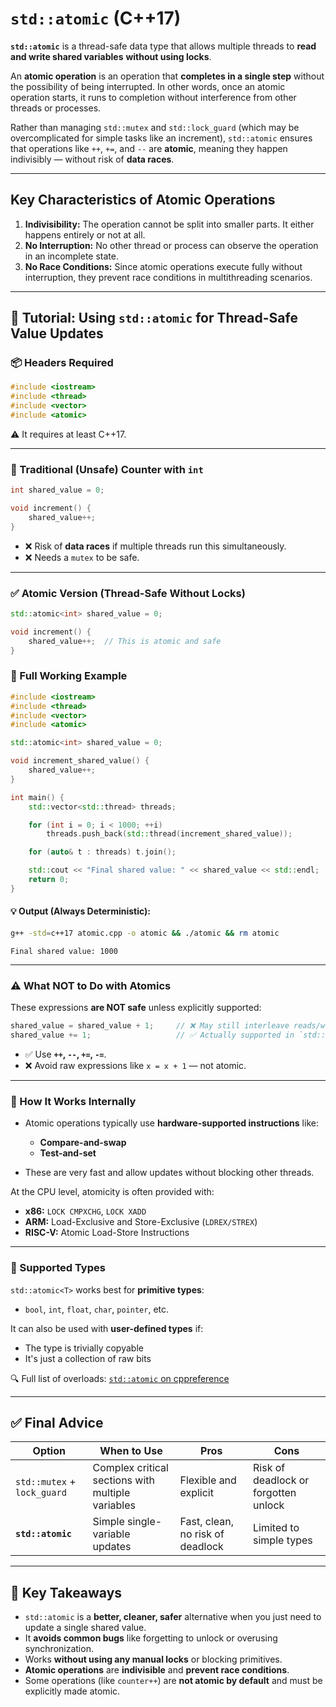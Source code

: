 # `std::atomic` (C++17)

**`std::atomic`** is a thread-safe data type that allows multiple threads to **read and write shared variables** **without using locks**.

An **atomic operation** is an operation that **completes in a single step** without the possibility of being interrupted. In other words, once an atomic operation starts, it runs to completion without interference from other threads or processes.

Rather than managing `std::mutex` and `std::lock_guard` (which may be overcomplicated for simple tasks like an increment), `std::atomic` ensures that operations like `++`, `+=`, and `--` are **atomic**, meaning they happen indivisibly — without risk of **data races**.

---

## **Key Characteristics of Atomic Operations**
1. **Indivisibility:** The operation cannot be split into smaller parts. It either happens entirely or not at all.  
2. **No Interruption:** No other thread or process can observe the operation in an incomplete state.  
3. **No Race Conditions:** Since atomic operations execute fully without interruption, they prevent race conditions in multithreading scenarios.  

---

## 🧪 Tutorial: Using `std::atomic` for Thread-Safe Value Updates

### 📦 Headers Required

```cpp
#include <iostream>
#include <thread>
#include <vector>
#include <atomic>
```
⚠️ It requires at least C++17.

---

### 🚫 Traditional (Unsafe) Counter with `int`

```cpp
int shared_value = 0;

void increment() {
    shared_value++;
}
```

* ❌ Risk of **data races** if multiple threads run this simultaneously.
* ❌ Needs a `mutex` to be safe.

---

### ✅ Atomic Version (Thread-Safe Without Locks)

```cpp
std::atomic<int> shared_value = 0;

void increment() {
    shared_value++;  // This is atomic and safe
}
```

### 🧵 Full Working Example 

```cpp
#include <iostream>
#include <thread>
#include <vector>
#include <atomic>

std::atomic<int> shared_value = 0;

void increment_shared_value() {
    shared_value++;
}

int main() {
    std::vector<std::thread> threads;

    for (int i = 0; i < 1000; ++i)
        threads.push_back(std::thread(increment_shared_value));

    for (auto& t : threads) t.join();

    std::cout << "Final shared value: " << shared_value << std::endl;
    return 0;
}
```

#### 💡 Output (Always Deterministic):
```bash
g++ -std=c++17 atomic.cpp -o atomic && ./atomic && rm atomic
```

```
Final shared value: 1000
```

---

### ⚠️ What NOT to Do with Atomics

These expressions **are NOT safe** unless explicitly supported:

```cpp
shared_value = shared_value + 1;     // ❌ May still interleave reads/writes
shared_value += 1;                   // ✅ Actually supported in `std::atomic`
```

* ✅ Use **`++`, `--`, `+=`, `-=`**.
* ❌ Avoid raw expressions like `x = x + 1` — not atomic.

---

### 🧬 How It Works Internally

* Atomic operations typically use **hardware-supported instructions** like:

  * **Compare-and-swap**
  * **Test-and-set**
* These are very fast and allow updates without blocking other threads.

At the CPU level, atomicity is often provided with:
- **x86:** `LOCK CMPXCHG`, `LOCK XADD`
- **ARM:** Load-Exclusive and Store-Exclusive (`LDREX/STREX`)
- **RISC-V:** Atomic Load-Store Instructions

---

### 🧠 Supported Types

`std::atomic<T>` works best for **primitive types**:

* `bool`, `int`, `float`, `char`, `pointer`, etc.

It can also be used with **user-defined types** if:

* The type is trivially copyable
* It's just a collection of raw bits

🔍 Full list of overloads: [`std::atomic` on cppreference](https://en.cppreference.com/w/cpp/atomic/atomic)

---

## ✅ Final Advice

| Option                      | When to Use                                       | Pros                             | Cons                                 |
| --------------------------- | ------------------------------------------------- | -------------------------------- | ------------------------------------ |
| `std::mutex` + `lock_guard` | Complex critical sections with multiple variables | Flexible and explicit            | Risk of deadlock or forgotten unlock |
| **`std::atomic`**           | Simple single-variable updates                    | Fast, clean, no risk of deadlock | Limited to simple types              |

---

## 📌 Key Takeaways

* `std::atomic` is a **better, cleaner, safer** alternative when you just need to update a single shared value.
* It **avoids common bugs** like forgetting to unlock or overusing synchronization.
* Works **without using any manual locks** or blocking primitives.
* **Atomic operations** are **indivisible** and **prevent race conditions**.  
* Some operations (like `counter++`) are **not atomic by default** and must be explicitly made atomic.  